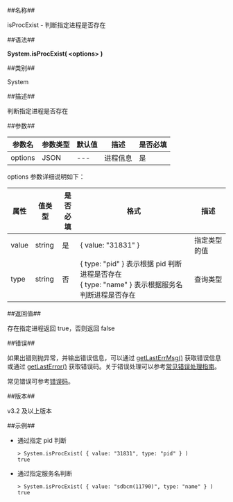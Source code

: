 ##名称##

isProcExist - 判断指定进程是否存在

##语法##

**System.isProcExist( \<options\> )**

##类别##

System

##描述##

判断指定进程是否存在

##参数##

| 参数名    | 参数类型 | 默认值 | 描述         | 是否必填 |
| --------- | -------- | ------ | ------------ | -------- |
| options  | JSON   | ---    | 进程信息     | 是       |

options 参数详细说明如下：

| 属性     | 值类型 | 是否<br>必填 | 格式 | 描述 |
| -------- | ------ | -------- | -------------------- | ----------------- |
| value    | string |     是   | { value: "31831" }     | 指定类型的值     |
| type    | string |     否   | { type: "pid" } 表示根据 pid 判断进程是否存在<br>{ type: "name" } 表示根据服务名判断进程是否存在  | 查询类型      |

##返回值##

存在指定进程返回 true，否则返回 false

##错误##

如果出错则抛异常，并输出错误信息，可以通过 [getLastErrMsg()](manual/Manual/Sequoiadb_Command/Global/getLastErrMsg.md) 获取错误信息或通过 [getLastError()](manual/Manual/Sequoiadb_Command/Global/getLastError.md) 获取错误码。关于错误处理可以参考[常见错误处理指南](manual/FAQ/faq_sdb.md)。

常见错误可参考[错误码](manual/Manual/Sequoiadb_error_code.md)。

##版本##

v3.2 及以上版本

##示例##

* 通过指定 pid 判断

    ```lang-javascript
    > System.isProcExist( { value: "31831", type: "pid" } )
    true
    ```

* 通过指定服务名判断

    ```lang-javascript
    > System.isProcExist( { value: "sdbcm(11790)", type: "name" } )
    true
    ```